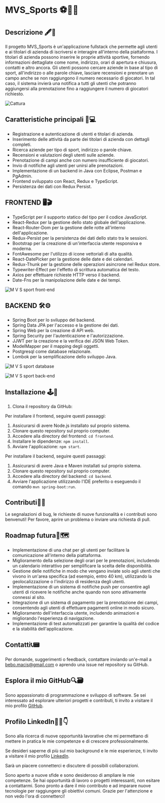# MVS_Sports ⚽🥎🏐

## Descrizione 🖋📝
Il progetto MVS_Sports è un'applicazione fullstack che permette agli utenti e ai titolari di azienda di iscriversi e interagire all'interno della piattaforma.
I titolari di azienda possono inserire le proprie attività sportive, fornendo informazioni dettagliate come nome, indirizzo, orari di apertura e chiusura, contatti e altro ancora.
Gli utenti possono cercare aziende in base al tipo di sport, all'indirizzo o alle parole chiave, lasciare recensioni e prenotare un campo anche se non raggiungono il numero necessario di giocatori.
In tal caso, il sistema invierà una notifica a tutti gli utenti che potranno aggiungersi alla prenotazione fino a raggiungere il numero di giocatori richiesto.

![Cattura](https://github.com/bebob94/MVS_Sports/assets/119256128/14b9cef7-d38d-448b-a031-6167489ccbe6)


## Caratteristiche principali 🧬💻
- Registrazione e autenticazione di utenti e titolari di azienda.
- Inserimento delle attività da parte dei titolari di azienda con dettagli completi.
- Ricerca aziende per tipo di sport, indirizzo o parole chiave.
- Recensioni e valutazioni degli utenti sulle aziende.
- Prenotazione di campi anche con numero insufficiente di giocatori.
- Invio di notifiche agli utenti per unirsi alle prenotazioni.
- Implementazione di un backend in Java con Eclipse, Postman e PgAdmin.
- Frontend sviluppato con React, Redux e TypeScript.
- Persistenza dei dati con Redux Persist.


## FRONTEND 🖥🎬
- TypeScript per il supporto statico del tipo per il codice JavaScript.
- React-Redux per la gestione dello stato globale dell'applicazione.
- React-Router-Dom per la gestione delle rotte all'interno dell'applicazione.
- Redux-Persist per la persistenza dei dati dello stato tra le sessioni.
- Bootstrap per la creazione di un'interfaccia utente responsiva e moderna.
- FontAwesome per l'utilizzo di icone vettoriali di alta qualità.
- React-DatePicker per la gestione delle date e dei calendari.
- Redux-Thunk per la gestione delle operazioni asincrone nel Redux store.
- Typewriter-Effect per l'effetto di scrittura automatica del testo.
- Axios per effettuare richieste HTTP verso il backend.
- Date-Fns per la manipolazione delle date e dei tempi.

![M V S sport front-end](https://github.com/bebob94/MVS_Sports/assets/119256128/b600882c-02ae-4da0-a9d8-8f7382cbe863)


## BACKEND 🛠⚙
- Spring Boot per lo sviluppo del backend.
- Spring Data JPA per l'accesso e la gestione dei dati.
- Spring Web per la creazione di API web.
- Spring Security per l'autenticazione e l'autorizzazione.
- JJWT per la creazione e la verifica dei JSON Web Token.
- ModelMapper per il mapping degli oggetti.
- Postgresql come database relazionale.
- Lombok per la semplificazione dello sviluppo Java.

![M V S sport database](https://github.com/bebob94/MVS_Sports/assets/119256128/707cfc58-ec69-4999-a1ab-a42433f198e3)

![M V S sport back-end](https://github.com/bebob94/MVS_Sports/assets/119256128/7a99d226-c8f4-41e0-a777-1d50a0b78c17)



## Installazione 🕹💫
1. Clona il repository da GitHub:

Per installare il frontend, seguire questi passaggi:
1. Assicurarsi di avere Node.js installato sul proprio sistema.
2. Clonare questo repository sul proprio computer.
3. Accedere alla directory del frontend: `cd frontend`.
4. Installare le dipendenze: `npm install`.
5. Avviare l'applicazione: `npm start`.

Per installare il backend, seguire questi passaggi:
1. Assicurarsi di avere Java e Maven installati sul proprio sistema.
2. Clonare questo repository sul proprio computer.
3. Accedere alla directory del backend: `cd backend`.
4. Avviare l'applicazione utilizzando l'IDE preferito o eseguendo il comando `mvn spring-boot:run`.


## Contributi🤝🧐
Le segnalazioni di bug, le richieste di nuove funzionalità e i contributi sono benvenuti!
Per favore, aprire un problema o inviare una richiesta di pull.


## Roadmap futura🚀🗺
- Implementazione di una chat per gli utenti per facilitare la comunicazione all'interno della piattaforma.
- Miglioramento della selezione degli orari per le prenotazioni, includendo un calendario interattivo per semplificare la scelta delle disponibilità.
- Gestione delle notifiche in modo che vengano inviate solo agli utenti che vivono in un'area specifica (ad esempio, entro 40 km),
  utilizzando la geolocalizzazione o l'indirizzo di residenza degli utenti.
- Implementazione di un sistema di notifiche push per consentire agli utenti di ricevere le notifiche anche quando non sono attivamente connessi al sito.
- Integrazione di un sistema di pagamento per la prenotazione dei campi, consentendo agli utenti di effettuare pagamenti online in modo sicuro.
- Miglioramento dell'interfaccia utente, includendo animazioni e migliorando l'esperienza di navigazione.
- Implementazione di test automatizzati per garantire la qualità del codice e la stabilità dell'applicazione.


## Contatti📞📟
Per domande, suggerimenti o feedback, contattare inviando un'e-mail a bebo.macis@gmail.com o aprendo una issue nel repository su GitHub.


## Esplora il mio GitHub🔍🗃
Sono appassionato di programmazione e sviluppo di software.
Se sei interessato ad esplorare ulteriori progetti e contributi, ti invito a visitare il mio profilo
 [GitHub](https://github.com/bebob94).


## Profilo LinkedIn🙋‍♂️👇
Sono alla ricerca di nuove opportunità lavorative che mi permettano di mettere in pratica le mie competenze e di crescere professionalmente.

Se desideri saperne di più sul mio background e le mie esperienze, ti invito a visitare il mio profilo
 [LinkedIn](https://www.linkedin.com/in/alberto-macis-052273153/).
 
 Sarà un piacere connetterci e discutere di possibili collaborazioni.

Sono aperto a nuove sfide e sono desideroso di ampliare le mie competenze.
Se hai opportunità di lavoro o progetti interessanti, non esitare a contattarmi.
Sono pronto a dare il mio contributo e ad imparare nuove tecnologie per raggiungere gli obiettivi comuni.
Grazie per l'attenzione e non vedo l'ora di connetterci!
